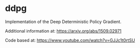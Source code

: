 # ddpg
Implementation of the Deep Deterministic Policy Gradient.

Additional information at: https://arxiv.org/abs/1509.02971

Code based at: https://www.youtube.com/watch?v=GJJc1t0rtSU
